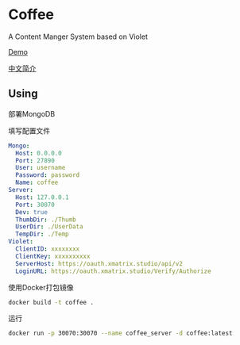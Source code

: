 # Coffee

A Content Manger System based on Violet

[Demo](https://coffee.zhenly.cn/)

[中文简介](https://github.com/XMatrixStudio/Coffee/blob/master/Doc/README.md)

## Using

部署MongoDB

填写配置文件

```yaml
Mongo:
  Host: 0.0.0.0
  Port: 27890
  User: username
  Password: password
  Name: coffee
Server:
  Host: 127.0.0.1
  Port: 30070
  Dev: true
  ThumbDir: ./Thumb
  UserDir: ./UserData
  TempDir: ./Temp
Violet:
  ClientID: xxxxxxxx
  ClientKey: xxxxxxxxxx
  ServerHost: https://oauth.xmatrix.studio/api/v2
  LoginURL: https://oauth.xmatrix.studio/Verify/Authorize
```

使用Docker打包镜像

```bash
docker build -t coffee .
```

运行

```bash
docker run -p 30070:30070 --name coffee_server -d coffee:latest
```





